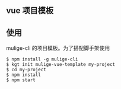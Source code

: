 ## vue 项目模板

## 使用

mulige-cli 的项目模板。为了搭配脚手架使用

```
$ npm install -g mulige-cli
$ kgt init mulige-vue-template my-project
$ cd my-project
$ npm install
$ npm start
```








